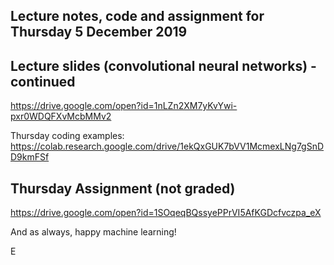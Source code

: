 ## Lecture notes, code and assignment for Thursday 5 December 2019

## Lecture slides (convolutional neural networks) - continued
https://drive.google.com/open?id=1nLZn2XM7yKvYwi-pxr0WDQFXvMcbMMv2

Thursday coding examples: https://colab.research.google.com/drive/1ekQxGUK7bVV1McmexLNg7gSnDD9kmFSf

## Thursday Assignment (not graded)

https://drive.google.com/open?id=1SOqeqBQssyePPrVI5AfKGDcfvczpa_eX

And as always, happy machine learning!

E
